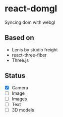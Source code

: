 # react-domgl

Syncing dom with webgl

## Based on

- Lenis by studio freight
- react-three-fiber
- Three.js

## Status

- [x] Camera
- [ ] Image
- [ ] Images
- [ ] Text
- [ ] 3D models
